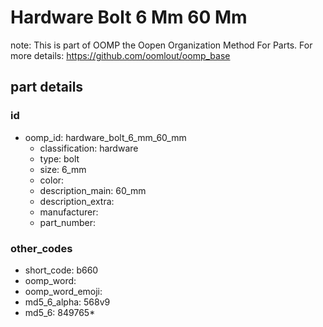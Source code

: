 # Hardware Bolt 6 Mm 60 Mm  

note: This is part of OOMP the Oopen Organization Method For Parts. For more details: https://github.com/oomlout/oomp_base

##  part details





### id
* oomp_id: hardware_bolt_6_mm_60_mm
  * classification: hardware
  * type: bolt
  * size: 6_mm
  * color: 
  * description_main: 60_mm
  * description_extra: 
  * manufacturer: 
  * part_number: 

### other_codes
* short_code: b660
* oomp_word: 
* oomp_word_emoji: 
* md5_6_alpha: 568v9
* md5_6: 849765* 